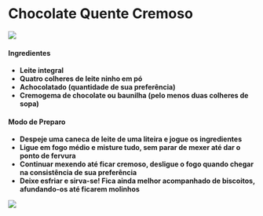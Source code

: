 # Chocolate Quente Cremoso

![](https://img.itdg.com.br/images/recipes/000/130/871/321194/321194_original.jpg)

#### Ingredientes

+ **Leite integral**
+ **Quatro colheres de leite ninho em pó**
+ **Achocolatado (quantidade de sua preferência)**
+ **Cremogema de chocolate ou baunilha (pelo menos duas colheres de sopa)**

#### Modo de Preparo

+ **Despeje uma caneca de leite de uma liteira e jogue os ingredientes**
+ **Ligue em fogo médio e misture tudo, sem parar de mexer até dar o ponto de fervura**
+ **Continuar mexendo até ficar cremoso, desligue o fogo quando chegar na consistência de sua preferência**
+ **Deixe esfriar e sirva-se! Fica ainda melhor acompanhado de biscoitos, afundando-os até ficarem molinhos** 

![](file:///C:/Users/thais/Downloads/1F60B.svg)

